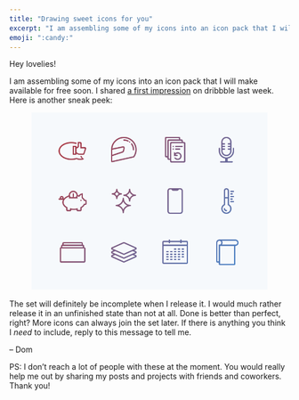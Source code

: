 ```yaml
---
title: "Drawing sweet icons for you"
excerpt: "I am assembling some of my icons into an icon pack that I will make available for free soon."
emoji: ":candy:"
---
```

Hey lovelies!

I am assembling some of my icons into an icon pack that I will make available for free soon. I shared [a first impression](https://dribbble.com/shots/7099484-Lovely-icons) on dribbble last week. Here is another sneak peek:

<figure>
  <img src="/assets/newsletters/drawing-sweet-icons-for-you/preview.png" alt="A set of  icons, including a helmet, microphone, smartphone, and calendar.">
</figure>

The set will definitely be incomplete when I release it. I would much rather release it in an unfinished state than not at all. Done is better than perfect, right? More icons can always join the set later. If there is anything you think I _need_ to include, reply to this message to tell me.

– Dom

 PS: I don’t reach a lot of people with these at the moment. You would really help me out by sharing my posts and projects with friends and coworkers. Thank you!
